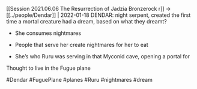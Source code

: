 [[Session 2021.06.06 The Resurrection of Jadzia Bronzerock r]] -> [[../people/Dendar]] | 2022-01-18
DENDAR: night serpent, created the first time a mortal creature had a dream, based on what they dreamt?

-   She consumes nightmares
    
-   People that serve her create nightmares for her to eat
    
-   She’s who Ruru was serving in that Myconid cave, opening a portal for
    

Thought to live in the Fugue plane

#Dendar #FuguePlane #planes #Ruru #nightmares  #dream 
